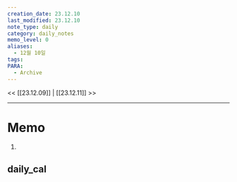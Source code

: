 ```yaml
---
creation_date: 23.12.10
last_modified: 23.12.10
note_type: daily
category: daily_notes
memo_level: 0
aliases:
  - 12월 10일
tags: 
PARA:
  - Archive
---
```


<< [[23.12.09]] | [[23.12.11]] >>

---
# Memo
1.  

## daily_cal
